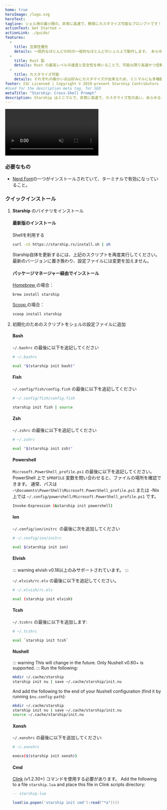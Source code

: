 ```yaml
---
home: true
heroImage: /logo.svg
heroText:
tagline: シェル用の最小限の、非常に高速で、無限にカスタマイズ可能なプロンプトです！
actionText: Get Started →
actionLink: ./guide/
features:
  - 
    title: 互換性優先
    details: 一般的なほとんどのOSの一般的なほとんどのシェル上で動作します。 あらゆるところで使用してください！
  - 
    title: Rust 製
    details: Rust の最高レベルの速度と安全性を用いることで、可能な限り高速かつ信頼性を高くしています。
  - 
    title: カスタマイズ可能
    details: それぞれの細かい点は好みにカスタマイズが出来るため、ミニマルにも多機能にも好きなようにプロンプトを設定することができます。
footer: ISC Licensed | Copyright © 2019-present Starship Contributors
#Used for the description meta tag, for SEO
metaTitle: "Starship: Cross-Shell Prompt"
description: Starship はミニマルで、非常に高速で、カスタマイズ性の高い、あらゆるシェルのためのプロンプトです！ ミニマルかつ洗練された形で、あなたに必要な情報を表示します。 Quick installation available for Bash, Fish, ZSH, Ion, Tcsh, Elvish, Nu, Xonsh, Cmd, and PowerShell.
---
```


<div class="center">
  <video class="demo-video" muted autoplay loop playsinline>
    <source src="/demo.webm" type="video/webm">
    <source src="/demo.mp4" type="video/mp4">
  </video>
</div>

### 必要なもの

- [Nerd Font](https://www.nerdfonts.com/)の一つがインストールされていて、ターミナルで有効になっていること。

### クイックインストール

1. **Starship** のバイナリをインストール


   #### 最新版のインストール

   Shellを利用する

   ```sh
   curl -sS https://starship.rs/install.sh | sh
   ```

   Starship自体を更新するには、上記のスクリプトを再度実行してください。 最新のバージョンに置き換わり、設定ファイルには変更を加えません。


   #### パッケージマネージャー経由でインストール

   [ Homebrew ](https://brew.sh/)の場合：

   ```sh
   brew install starship
   ```

   [ Scoop ](https://scoop.sh)の場合：

   ```powershell
   scoop install starship
   ```

1. 初期化のためのスクリプトをシェルの設定ファイルに追加


   #### Bash

   `~/.bashrc` の最後に以下を追記してください

   ```sh
   # ~/.bashrc

   eval "$(starship init bash)"
   ```


   #### Fish

   `~/.config/fish/config.fish` の最後に以下を追記してください

   ```sh
   # ~/.config/fish/config.fish

   starship init fish | source
   ```


   #### Zsh

   `~/.zshrc` の最後に以下を追記してください

   ```sh
   # ~/.zshrc

   eval "$(starship init zsh)"
   ```


   #### Powershell

   `Microsoft.PowerShell_profile.ps1` の最後に以下を追記してください。 PowerShell 上で `$PROFILE` 変数を問い合わせると、ファイルの場所を確認できます。 通常、パスは `~\Documents\PowerShell\Microsoft.PowerShell_profile.ps1` または -Nix 上では `~/.config/powershell/Microsoft.PowerShell_profile.ps1` です。

   ```sh
   Invoke-Expression (&starship init powershell)
   ```


   #### Ion

   `~/.config/ion/initrc `の最後に次を追加してください

   ```sh
   # ~/.config/ion/initrc

   eval $(starship init ion)
   ```


   #### Elvish

   ::: warning elvish v0.18以上のみサポートされています。 :::

   `~/.elvish/rc.elv` の最後に以下を追記してください。

   ```sh
   # ~/.elvish/rc.elv

   eval (starship init elvish)
   ```


   #### Tcsh

   `~/.tcshrc` の最後に以下を追加します:

   ```sh
   # ~/.tcshrc

   eval `starship init tcsh`
   ```


   #### Nushell

   ::: warning This will change in the future. Only Nushell v0.60+ is supported. ::: Run the following:
   ```sh
   mkdir ~/.cache/starship
   starship init nu | save ~/.cache/starship/init.nu
   ```

   And add the following to the end of your Nushell configuration (find it by running `$nu.config-path`):

   ```sh
   mkdir ~/.cache/starship
   starship init nu | save ~/.cache/starship/init.nu
   source ~/.cache/starship/init.nu
   ```

   #### Xonsh

   `~/.xonshrc` の最後に以下を追加してください:

   ```sh
   # ~/.xonshrc

   execx($(starship init xonsh))
   ```


   #### Cmd

   [Clink](https://chrisant996.github.io/clink/clink.html) (v1.2.30+) コマンドを使用する必要があります。 Add the following to a file `starship.lua` and place this file in Clink scripts directory:

   ```lua
   -- starship.lua

   load(io.popen('starship init cmd'):read("*a"))()
   ```
